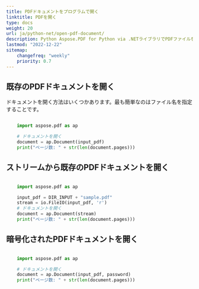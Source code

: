 ```yaml
---
title: PDFドキュメントをプログラムで開く
linktitle: PDFを開く
type: docs
weight: 20
url: ja/python-net/open-pdf-document/
description: Python Aspose.PDF for Python via .NETライブラリでPDFファイルを開く方法を学びます。既存のPDF、ストリームからのドキュメント、および暗号化されたPDFドキュメントを開くことができます。
lastmod: "2022-12-22"
sitemap:
    changefreq: "weekly"
    priority: 0.7
---
```


## 既存のPDFドキュメントを開く

ドキュメントを開く方法はいくつかあります。最も簡単なのはファイル名を指定することです。

```python

    import aspose.pdf as ap

    # ドキュメントを開く
    document = ap.Document(input_pdf)
    print("ページ数: " + str(len(document.pages)))
```

## ストリームから既存のPDFドキュメントを開く

```python

    import aspose.pdf as ap

    input_pdf = DIR_INPUT + "sample.pdf"
    stream = io.FileIO(input_pdf, 'r')
    # ドキュメントを開く
    document = ap.Document(stream)
    print("ページ数: " + str(len(document.pages)))
```

## 暗号化されたPDFドキュメントを開く

```python

    import aspose.pdf as ap

    # ドキュメントを開く
    document = ap.Document(input_pdf, password)
    print("ページ数: " + str(len(document.pages)))
```